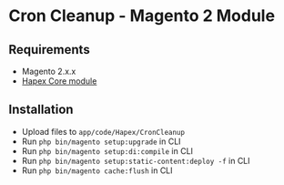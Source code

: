 # Cron Cleanup - Magento 2 Module

## Requirements
- Magento 2.x.x
- [Hapex Core module](https://github.com/shinoamakusa/m2-core)

## Installation
- Upload files to `app/code/Hapex/CronCleanup`
- Run `php bin/magento setup:upgrade` in CLI
- Run `php bin/magento setup:di:compile` in CLI
- Run `php bin/magento setup:static-content:deploy -f` in CLI
- Run `php bin/magento cache:flush` in CLI
